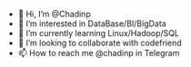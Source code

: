 - 👋 Hi, I’m @Chadinp
- 👀 I’m interested in DataBase/BI/BigData
- 🌱 I’m currently learning Linux/Hadoop/SQL
- 💞️ I’m looking to collaborate with codefriend
- 📫 How to reach me @chadinp in Telegram

<!---
Chadinp/Chadinp is a ✨ special ✨ repository because its `README.md` (this file) appears on your GitHub profile.
You can click the Preview link to take a look at your changes.
--->
